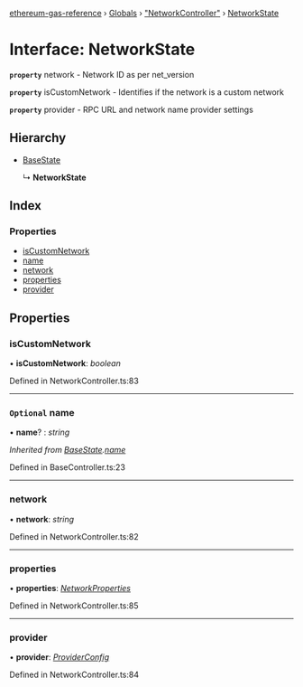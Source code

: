[ethereum-gas-reference](../README.md) › [Globals](../globals.md) › ["NetworkController"](../modules/_networkcontroller_.md) › [NetworkState](_networkcontroller_.networkstate.md)

# Interface: NetworkState

**`property`** network - Network ID as per net_version

**`property`** isCustomNetwork - Identifies if the network is a custom network

**`property`** provider - RPC URL and network name provider settings

## Hierarchy

* [BaseState](_basecontroller_.basestate.md)

  ↳ **NetworkState**

## Index

### Properties

* [isCustomNetwork](_networkcontroller_.networkstate.md#iscustomnetwork)
* [name](_networkcontroller_.networkstate.md#optional-name)
* [network](_networkcontroller_.networkstate.md#network)
* [properties](_networkcontroller_.networkstate.md#properties)
* [provider](_networkcontroller_.networkstate.md#provider)

## Properties

###  isCustomNetwork

• **isCustomNetwork**: *boolean*

Defined in NetworkController.ts:83

___

### `Optional` name

• **name**? : *string*

*Inherited from [BaseState](_basecontroller_.basestate.md).[name](_basecontroller_.basestate.md#optional-name)*

Defined in BaseController.ts:23

___

###  network

• **network**: *string*

Defined in NetworkController.ts:82

___

###  properties

• **properties**: *[NetworkProperties](_networkcontroller_.networkproperties.md)*

Defined in NetworkController.ts:85

___

###  provider

• **provider**: *[ProviderConfig](_networkcontroller_.providerconfig.md)*

Defined in NetworkController.ts:84
